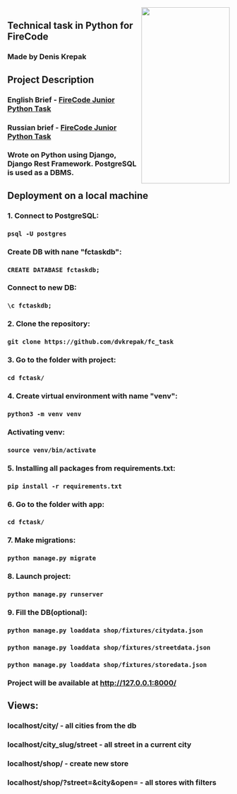 <img align="right" src="https://notion-emojis.s3-us-west-2.amazonaws.com/v0/svg-twitter/1f40d.svg" data-canonical-src="https://gyazo.com/eb5c5741b6a9a16c692170a41a49c858.png" width="200" height="400" />

## **Technical task in Python for FireCode**

### Made by **Denis Krepak**

## **Project Description**

### **English Brief** - [FireCode Junior Python Task](https://www.notion.so/Django-Junior-Techical-Task-Eng-8162ac222824461ebd13aac3f9a02356)

### **Russian brief -** [FireCode Junior Python Task](https://www.notion.so/Django-Junior-Techical-Task-Rus-fd26c321e5b54e27a53013f49ac02822)


### Wrote on **Python** using **Django**, **Django Rest Framework**. **PostgreSQL** is used as a **DBMS**.


## **Deployment on a local machine**
### 1. Connect to PostgreSQL:
### `psql -U postgres`
### Create DB with nane "fctaskdb":
### `CREATE DATABASE fctaskdb;`
### Connect to new DB:
### `\c fctaskdb;`
### 2. Clone the repository:
### `git clone https://github.com/dvkrepak/fc_task`
### 3. Go to the folder with project:
### `cd fctask/`
### 4. Create virtual environment with name "venv":
### `python3 -m venv venv`
### Activating venv:
### `source venv/bin/activate`
### 5. Installing all packages from requirements.txt:
### `pip install -r requirements.txt`
### 6. Go to the folder with app:
### `cd fctask/`
### 7. Make migrations:
### `python manage.py migrate`
### 8. Launch project:
### `python manage.py runserver`
### 9. Fill the DB(optional):
### `python manage.py loaddata shop/fixtures/citydata.json`
### `python manage.py loaddata shop/fixtures/streetdata.json`
### `python manage.py loaddata shop/fixtures/storedata.json`

### Project will be available at **http://127.0.0.1:8000/**

## **Views:**
### **localhost/city/** - all cities from the db
### **localhost/city_slug/street** - all street in a current city
### **localhost/shop/** - create new store
### **localhost/shop/?street=&city&open=** - all stores with filters 

### 